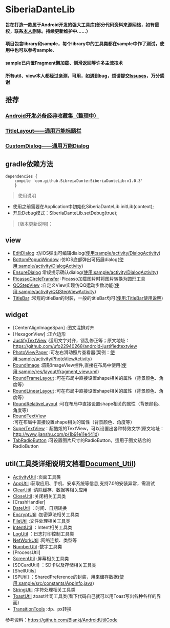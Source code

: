 # SiberiaDanteLib
#### 旨在打造一款属于Android开发的强大工具库(部分代码资料来源网络，如有侵权，联系[本人](https://github.com/SiberiaDante/SiberiaDanteLib/blob/6501f32b327dfe511978d7aacef69b145e5a7a0f/ABOUTME.md)删除。持续更新维护中……）
#### 项目包含library和sample，每个library中的工具类都在sample中作了测试，使用中也可以参考sample.
#### sample已内置Fragment懒加载、侧滑返回等许多主流技术
#### 所有util、view本人都经过亲测，可用，如遇到bug，烦请提交[Issuses](https://github.com/SiberiaDante/SiberiaDanteLib/issues)，万分感谢
## 推荐
### [Android开发必备经典收藏集（整理中）]
### [TitleLayout——通用万能标题栏]
### [CustomDialog——通用万能Dialog]
## gradle依赖方法
```
dependencies {
    compile 'com.github.SibreiaDante:SiberiaDanteLib:v1.0.3'
	}
```
> 使用说明

 * 使用之前需要在Application中初始化SiberiaDanteLib.initLib(context);
 * 开启Debug模式：SiberiaDanteLib.setDebug(true);

> [版本更新说明]：

## view
* [EditDialog] :仿IOS弹出可编辑dialog([使用:sample/activity/DialogActivity])
* [BottomPopupWindow] :仿IOS底部弹出可拓展dialog([使用:sample/activity/DialogActivity])
* [EnsureDialog] 常规提示确认dialog([使用:sample/activity/DialogActivity])
* [PicassoCircleTransfer] :Picasso加载图片时将图片转换为圆形工具
* [QQStepView] :自定义View实现仿QQ运动步数功能([使用:sample/activity/QQStepViewActivity])
* [TitleBar] :常规的titleBar的封装，一般的titleBar均可([使用:TitleBar使用说明])
## widget
* [CenterAlignImageSpan] :图文混排对齐
* [HexagonView] :正六边形
* [JustifyTextView] :适用文字对齐，错乱修正等；原文地址：https://github.com/ufo22940268/android-justifiedtextview
* [PhotoViewPager] :可左右滑动照片查看器(案例：[使用:sample/activity/PhotoViewActivity])
* [RoundImage] :圆形ImageView控件,直接在布局中使用([使用:sample/res/layout/fragment_view.xml])
* [RoundFrameLayout] :可在布局中直接设置shape相关的属性（背景颜色、角度等）
* [RoundLinearLayout] :可在布局中直接设置shape相关的属性（背景颜色、角度等）
* [RoundRelativeLayout] :可在布局中直接设置shape相关的属性（背景颜色、角度等）
* [RoundTextView] :可在布局中直接设置shape相关的属性（背景颜色、角度等）
* [SuperTextView]：超酷炫的TextView，可以设置出各种特效文字(原文地址：http://www.jianshu.com/p/1b91e11e441d)
* [TabRadioButton] :可设置图片尺寸的RadioButton，适用于图文结合的RadioButton

## util(工具类详细说明文档看[Document_Util])
* [ActivityUtil] :页面工具类
* [AppUtil] :获取应用、手机、安卓系统等信息,支持7.0的安装异常，需测试
* [ClearUtil] :清除缓存、数据等相关应用
* [CloseUtil] :关闭相关工具类
* [CrashHandler]
* [DateUtil] ：时间、日期转换
* [EncryptUtil] :加密算法相关工具类
* [FileUtil] :文件处理相关工具类
* [IntentUtil] ：Intent相关工具类
* [LogUtil] ：日志打印控制工具类
* [NetWorkUtil] :网络连接、类型等
* [NumberUtil] :数字工具类
* [ProcessUtil]
* [ScreenUtil] :屏幕相关工具类
* [SDCardUtil] ：SD卡以及存储相关工具类
* [ShellUtils]
* [SPUtil] ：SharedPreference的封装，用来储存数据([使用:sample/src/constants/AppInfo.java])
* [StringUtil] :字符处理相关工具类
* [ToastUtil] :toast吐司工具类(看下代码自己就可以用Toast写出各种各样的界面）
* [TransitionTools] :dp、px转换



 参考资料：https://github.com/Blankj/AndroidUtilCode
<!--  View-->
[EditDialog]:https://github.com/SibreiaDante/SiberiaDanteLib/blob/master/siberiadante/src/main/java/com/siberiadante/lib/view/EditDialog.java
[BottomPopupWindow]:https://github.com/SibreiaDante/SiberiaDanteLib/blob/master/siberiadante/src/main/java/com/siberiadante/lib/view/BottomPopupWindow.java
[EnsureDialog]:https://github.com/SibreiaDante/SiberiaDanteLib/blob/master/siberiadante/src/main/java/com/siberiadante/lib/view/EnsureDialog.java
[PicassoCircleTransfer]:https://github.com/SibreiaDante/SiberiaDanteLib/blob/master/siberiadante/src/main/java/com/siberiadante/lib/view/PicassoCircleTransfer.java
[QQStepView]:https://github.com/SibreiaDante/SiberiaDanteLib/blob/master/siberiadante/src/main/java/com/siberiadante/lib/view/QQStepView.java
[TitleBar]:https://github.com/SibreiaDante/SiberiaDanteLib/blob/master/siberiadante/src/main/java/com/siberiadante/lib/view/TitleBar.java

<!--  widget-->
[JustifyTextView]:https://github.com/SibreiaDante/SiberiaDanteLib/blob/master/siberiadante/src/main/java/com/siberiadante/lib/widget/JustifyTextView.java
[PhotoViewPager]:https://github.com/SibreiaDante/SiberiaDanteLib/blob/master/siberiadante/src/main/java/com/siberiadante/lib/widget/PhotoViewPager.java
[RoundImage]:https://github.com/SibreiaDante/SiberiaDanteLib/blob/master/siberiadante/src/main/java/com/siberiadante/lib/widget/RoundImage.java
[RoundFrameLayout]:https://github.com/SibreiaDante/SiberiaDanteLib/blob/master/siberiadante/src/main/java/com/siberiadante/lib/widget/RoundFrameLayout.java
[RoundLinearLayout]:https://github.com/SibreiaDante/SiberiaDanteLib/blob/master/siberiadante/src/main/java/com/siberiadante/lib/widget/RoundLinearLayout.java
[RoundRelativeLayout]:https://github.com/SibreiaDante/SiberiaDanteLib/blob/master/siberiadante/src/main/java/com/siberiadante/lib/widget/RoundRelativeLayout.java
[RoundTextView]:https://github.com/SibreiaDante/SiberiaDanteLib/blob/master/siberiadante/src/main/java/com/siberiadante/lib/widget/RoundTextView.java
[SuperTextView]:https://github.com/SibreiaDante/SiberiaDanteLib/blob/master/siberiadante/src/main/java/com/siberiadante/lib/widget/SuperTextView.java
[TabRadioButton]:https://github.com/SibreiaDante/SiberiaDanteLib/blob/master/siberiadante/src/main/java/com/siberiadante/lib/widget/TabRadioButton.java

<!--  sample-->
[使用:sample/activity/DialogActivity]:https://github.com/SiberiaDante/SiberiaDanteLib/blob/master/sample/src/main/java/com/sample/ui/activity/view/DialogActivity.java
[使用:sample/activity/PhotoViewActivity]:https://github.com/SibreiaDante/SiberiaDanteLib/blob/master/sample/src/main/java/com/sample/ui/activity/view/PhotoViewActivity.java
[使用:sample/activity/QQStepViewActivity]:https://github.com/SibreiaDante/SiberiaDanteLib/blob/master/sample/src/main/java/com/sample/ui/activity/view/QQStepViewActivity.java
[使用:sample/res/layout/fragment_view.xml]:https://github.com/SiberiaDante/SiberiaDanteLib/blob/master/sample/src/main/res/layout/fragment_view.xml
[使用:TitleBar使用说明]:https://github.com/SiberiaDante/SiberiaDanteLib/blob/master/siberiadante/src/main/note/TitleBar.md
[使用:sample/src/constants/AppInfo.java]:https://github.com/SiberiaDante/SiberiaDanteLib/blob/master/sample/src/main/java/com/sample/constants/AppInfo.java





<!--  util-->
[ActivityUtil]:https://github.com/SibreiaDante/SiberiaDanteLib/blob/master/siberiadante/src/main/java/com/siberiadante/lib/util/ActivityUtil.java
[AppUtil]:https://github.com/SibreiaDante/SiberiaDanteLib/blob/master/siberiadante/src/main/java/com/siberiadante/lib/util/AppUtil.java
[ClearUtil]:https://github.com/SibreiaDante/SiberiaDanteLib/blob/master/siberiadante/src/main/java/com/siberiadante/lib/util/ClearUtil.java
[CloseUtil]:https://github.com/SibreiaDante/SiberiaDanteLib/blob/master/siberiadante/src/main/java/com/siberiadante/lib/util/CloseUtil.java
[DateUtil]:https://github.com/SibreiaDante/SiberiaDanteLib/blob/master/siberiadante/src/main/java/com/siberiadante/lib/util/DateUtil.java
[EncryptUtil]:https://github.com/SibreiaDante/SiberiaDanteLib/blob/master/siberiadante/src/main/java/com/siberiadante/lib/util/EncryptUtil.java
[FileUtil]:https://github.com/SibreiaDante/SiberiaDanteLib/blob/master/siberiadante/src/main/java/com/siberiadante/lib/util/FileUtil.java
[IntentUtil]:https://github.com/SibreiaDante/SiberiaDanteLib/blob/master/siberiadante/src/main/java/com/siberiadante/lib/util/IntentUtil.java
[LogUtil]:https://github.com/SibreiaDante/SiberiaDanteLib/blob/master/siberiadante/src/main/java/com/siberiadante/lib/util/LogUtil.java
[NetWorkUtil]:https://github.com/SibreiaDante/SiberiaDanteLib/blob/master/siberiadante/src/main/java/com/siberiadante/lib/util/NetWorkUtil.java
[NumberUtil]:https://github.com/SibreiaDante/SiberiaDanteLib/blob/master/siberiadante/src/main/java/com/siberiadante/lib/lib/util/NumberUtil.java
[ScreenUtil]:https://github.com/SibreiaDante/SiberiaDanteLib/blob/master/siberiadante/src/main/java/com/siberiadante/lib/util/ScreenUtil.java
[StringUtil]:https://github.com/SibreiaDante/SiberiaDanteLib/blob/master/siberiadante/src/main/java/com/siberiadante/lib/util/StringUtil.java
[TransitionTools]:https://github.com/SibreiaDante/SiberiaDanteLib/blob/master/siberiadante/src/main/java/com/siberiadante/lib/util/TransitionTools.java
[ToastUtil]:https://github.com/SibreiaDante/SiberiaDanteLib/blob/master/siberiadante/src/main/java/com/siberiadante/lib/util/ToastUtil.java

[Document_Util]:https://github.com/SiberiaDante/SiberiaDanteLib/blob/6501f32b327dfe511978d7aacef69b145e5a7a0f/DOCUMENT_UTIL.md



<!--  推荐-->
[Android开发必备经典收藏集（整理中）]:http://www.jianshu.com/p/a49081da249a
[TitleLayout——通用万能标题栏]:https://github.com/SiberiaDante/TitleLayout
[CustomDialog——通用万能Dialog]:https://github.com/SiberiaDante/CustomDialog